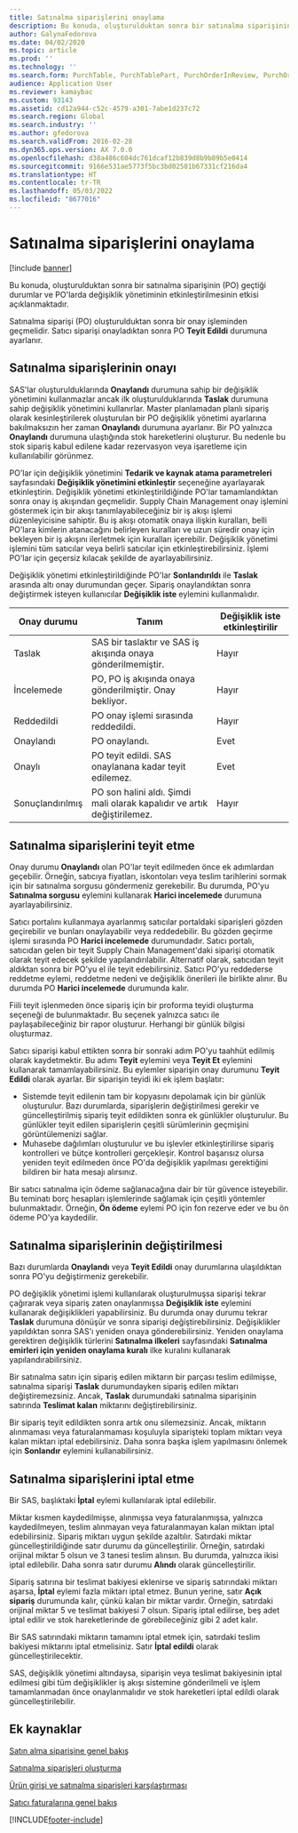```yaml
---
title: Satınalma siparişlerini onaylama
description: Bu konuda, oluşturulduktan sonra bir satınalma siparişinin geçtiği durumlar ve satınalma siparişlerinde değişiklik yönetiminin etkinleştirilmesinin etkisi açıklanmaktadır.
author: GalynaFedorova
ms.date: 04/02/2020
ms.topic: article
ms.prod: ''
ms.technology: ''
ms.search.form: PurchTable, PurchTablePart, PurchOrderInReview, PurchOrderApproved, PurchOrderInDraft, PurchOrderAssignedToMe, VendPurchOrderJournalListPage, PurchTableWorkflowDropDialog, VendPurchOrderJournal
audience: Application User
ms.reviewer: kamaybac
ms.custom: 93143
ms.assetid: cd12a944-c52c-4579-a301-7abe1d237c72
ms.search.region: Global
ms.search.industry: ''
ms.author: gfedorova
ms.search.validFrom: 2016-02-28
ms.dyn365.ops.version: AX 7.0.0
ms.openlocfilehash: d38a486c604dc761dcaf12b839d8b9b89b5e0414
ms.sourcegitcommit: 9166e531ae5773f5bc3bd02501b67331cf216da4
ms.translationtype: HT
ms.contentlocale: tr-TR
ms.lasthandoff: 05/03/2022
ms.locfileid: "8677016"
---
```

# <a name="approve-and-confirm-purchase-orders"></a>Satınalma siparişlerini onaylama

[!include [banner](../includes/banner.md)]

Bu konuda, oluşturulduktan sonra bir satınalma siparişinin (PO) geçtiği durumlar ve PO'larda değişiklik yönetiminin etkinleştirilmesinin etkisi açıklanmaktadır.

Satınalma siparişi (PO) oluşturulduktan sonra bir onay işleminden geçmelidir. Satıcı siparişi onayladıktan sonra PO **Teyit Edildi** durumuna ayarlanır.

## <a name="approval-of-purchase-orders"></a>Satınalma siparişlerinin onayı
SAS'lar oluşturulduklarında **Onaylandı** durumuna sahip bir değişiklik yönetimini kullanmazlar ancak ilk oluşturulduklarında **Taslak** durumuna sahip değişiklik yönetimini kullanırlar. Master planlamadan planlı sipariş olarak kesinleştirilerek oluşturulan bir PO değişiklik yönetimi ayarlarına bakılmaksızın her zaman **Onaylandı** durumuna ayarlanır. Bir PO yalnızca **Onaylandı** durumuna ulaştığında stok hareketlerini oluşturur. Bu nedenle bu stok sipariş kabul edilene kadar rezervasyon veya işaretleme için kullanılabilir görünmez.

PO'lar için değişiklik yönetimini **Tedarik ve kaynak atama parametreleri** sayfasındaki **Değişiklik yönetimini etkinleştir** seçeneğine ayarlayarak etkinleştirin. Değişiklik yönetimi etkinleştirildiğinde PO'lar tamamlandıktan sonra onay iş akışından geçmelidir. Supply Chain Management onay işlemini göstermek için bir akışı tanımlayabileceğiniz bir iş akışı işlemi düzenleyicisine sahiptir. Bu iş akışı otomatik onaya ilişkin kuralları, belli PO'lara kimlerin atanacağını belirleyen kuralları ve uzun süredir onay için bekleyen bir iş akışını ilerletmek için kuralları içerebilir. Değişiklik yönetimi işlemini tüm satıcılar veya belirli satıcılar için etkinleştirebilirsiniz. İşlemi PO'lar için geçersiz kılacak şekilde de ayarlayabilirsiniz.

Değişiklik yönetimi etkinleştirildiğinde PO'lar **Sonlandırıldı** ile **Taslak** arasında altı onay durumundan geçer. Sipariş onaylandıktan sonra değiştirmek isteyen kullanıcılar **Değişiklik iste** eylemini kullanmalıdır.

| Onay durumu | Tanım                                                                      | Değişiklik iste etkinleştirilir |
|-----------------|----------------------------------------------------------------------------------|---------------------------|
| Taslak           | SAS bir taslaktır ve SAS iş akışında onaya gönderilmemiştir.     | Hayır                        |
| İncelemede       | PO, PO iş akışında onaya gönderilmiştir. Onay bekliyor.       | Hayır                        |
| Reddedildi        | PO onay işlemi sırasında reddedildi.                                 | Hayır                        |
| Onaylandı        | PO onaylandı.                                                             | Evet                       |
| Onaylı       | PO teyit edildi. SAS onaylanana kadar teyit edilemez.        | Evet                       |
| Sonuçlandırılmış       | PO son halini aldı. Şimdi mali olarak kapalıdır ve artık değiştirilemez. | Hayır                        |

## <a name="confirming-purchase-orders"></a>Satınalma siparişlerini teyit etme
Onay durumu **Onaylandı** olan PO'lar teyit edilmeden önce ek adımlardan geçebilir. Örneğin, satıcıya fiyatları, iskontoları veya teslim tarihlerini sormak için bir satınalma sorgusu göndermeniz gerekebilir. Bu durumda, PO'yu **Satınalma sorgusu** eylemini kullanarak **Harici incelemede** durumuna ayarlayabilirsiniz.

Satıcı portalını kullanmaya ayarlanmış satıcılar portaldaki siparişleri gözden geçirebilir ve bunları onaylayabilir veya reddedebilir. Bu gözden geçirme işlemi sırasında PO **Harici incelemede** durumundadır. Satıcı portalı, satıcıdan gelen bir teyit Supply Chain Management'daki siparişi otomatik olarak teyit edecek şekilde yapılandırılabilir. Alternatif olarak, satıcıdan teyit aldıktan sonra bir PO'yu el ile teyit edebilirsiniz. Satıcı PO'yu reddederse reddetme eylemi, reddetme nedeni ve değişiklik önerileri ile birlikte alınır. Bu durumda PO **Harici incelemede** durumunda kalır.

Fiili teyit işlenmeden önce sipariş için bir proforma teyidi oluşturma seçeneği de bulunmaktadır. Bu seçenek yalnızca satıcı ile paylaşabileceğiniz bir rapor oluşturur. Herhangi bir günlük bilgisi oluşturmaz.

Satıcı siparişi kabul ettikten sonra bir sonraki adım PO'yu taahhüt edilmiş olarak kaydetmektir. Bu adımı **Teyit** eylemini veya **Teyit Et** eylemini kullanarak tamamlayabilirsiniz. Bu eylemler siparişin onay durumunu **Teyit Edildi** olarak ayarlar. Bir siparişin teyidi iki ek işlem başlatır:

-   Sistemde teyit edilenin tam bir kopyasını depolamak için bir günlük oluşturulur. Bazı durumlarda, siparişlerin değiştirilmesi gerekir ve güncelleştirilmiş sipariş teyit edildikten sonra ek günlükler oluşturulur. Bu günlükler teyit edilen siparişlerin çeşitli sürümlerinin geçmişini görüntülemenizi sağlar.
-   Muhasebe dağılımları oluşturulur ve bu işlevler etkinleştirilirse sipariş kontrolleri ve bütçe kontrolleri gerçekleşir. Kontrol başarısız olursa yeniden teyit edilmeden önce PO'da değişiklik yapılması gerektiğini bildiren bir hata mesajı alırsınız.

Bir satıcı satınalma için ödeme sağlanacağına dair bir tür güvence isteyebilir. Bu teminatı borç hesapları işlemlerinde sağlamak için çeşitli yöntemler bulunmaktadır. Örneğin, **Ön ödeme** eylemi PO için fon rezerve eder ve bu ön ödeme PO'ya kaydedilir.

## <a name="changing-purchase-orders"></a>Satınalma siparişlerinin değiştirilmesi
Bazı durumlarda **Onaylandı** veya **Teyit Edildi** onay durumlarına ulaşıldıktan sonra PO'yu değiştirmeniz gerekebilir.

PO değişiklik yönetimi işlemi kullanılarak oluşturulmuşsa siparişi tekrar çağırarak veya sipariş zaten onaylanmışsa **Değişiklik iste** eylemini kullanarak değişiklikleri yapabilirsiniz. Bu durumda onay durumu tekrar **Taslak** durumuna dönüşür ve sonra siparişi değiştirebilirsiniz. Değişiklikler yapıldıktan sonra SAS'ı yeniden onaya gönderebilirsiniz. Yeniden onaylama gerektiren değişiklik türlerini **Satınalma ilkeleri** sayfasındaki **Satınalma emirleri için yeniden onaylama kuralı** ilke kuralını kullanarak yapılandırabilirsiniz.

Bir satınalma satırı için sipariş edilen miktarın bir parçası teslim edilmişse, satınalma siparişi **Taslak** durumundayken sipariş edilen miktarı değiştiremezsiniz. Ancak, **Taslak** durumundaki satınalma siparişinin satırında **Teslimat kalan** miktarını değiştirebilirsiniz.

Bir sipariş teyit edildikten sonra artık onu silemezsiniz. Ancak, miktarın alınmaması veya faturalanmaması koşuluyla siparişteki toplam miktarı veya kalan miktarı iptal edebilirsiniz. Daha sonra başka işlem yapılmasını önlemek için **Sonlandır** eylemini kullanabilirsiniz. 


## <a name="canceling-purchase-orders"></a>Satınalma siparişlerini iptal etme

Bir SAS, başlıktaki **İptal** eylemi kullanılarak iptal edilebilir.

Miktar kısmen kaydedilmişse, alınmışsa veya faturalanmışsa, yalnızca kaydedilmeyen, teslim alınmayan veya faturalanmayan kalan miktarı iptal edebilirsiniz. Sipariş miktarı uygun şekilde azaltılır. Satırdaki miktar güncelleştirildiğinde satır durumu da güncelleştirilir. Örneğin, satırdaki orijinal miktar 5 olsun ve 3 tanesi teslim alınsın. Bu durumda, yalnızca ikisi iptal edilebilir. Daha sonra satır durumu **Alındı** olarak güncelleştirilir.

Sipariş satırına bir teslimat bakiyesi eklenirse ve sipariş satırındaki miktarı aşarsa, **İptal** eylemi fazla miktarı iptal etmez. Bunun yerine, satır **Açık sipariş** durumunda kalır, çünkü kalan bir miktar vardır. Örneğin, satırdaki orijinal miktar 5 ve teslimat bakiyesi 7 olsun. Sipariş iptal edilirse, beş adet iptal edilir ve stok hareketlerinde de görebileceğiniz gibi 2 adet kalır.

Bir SAS satırındaki miktarın tamamını iptal etmek için, satırdaki teslim bakiyesi miktarını iptal etmelisiniz. Satır **İptal edildi** olarak güncelleştirilecektir.

SAS, değişiklik yönetimi altındaysa, siparişin veya teslimat bakiyesinin iptal edilmesi gibi tüm değişiklikler iş akışı sistemine gönderilmeli ve işlem tamamlanmadan önce onaylanmalıdır ve stok hareketleri iptal edildi olarak güncelleştirilebilir.

## <a name="additional-resources"></a>Ek kaynaklar

[Satın alma siparişine genel bakış](purchase-order-overview.md)

[Satınalma siparişleri oluşturma](purchase-order-creation.md)

[Ürün girişi ve satınalma siparişleri karşılaştırması](product-receipt-against-purchase-orders.md)

[Satıcı faturalarına genel bakış](../../finance/accounts-payable/vendor-invoices-overview.md)





[!INCLUDE[footer-include](../../includes/footer-banner.md)]